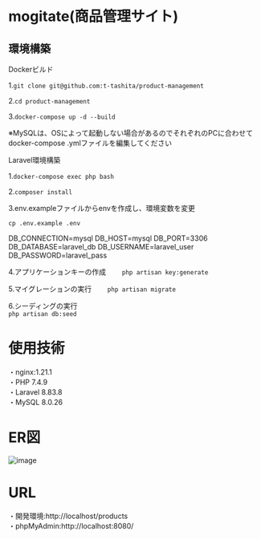 # mogitate(商品管理サイト)  

## 環境構築  

Dockerビルド  

1.`git clone git@github.com:t-tashita/product-management`  

2.`cd product-management`  

3.`docker-compose up -d --build`  

※MySQLは、OSによって起動しない場合があるのでそれぞれのPCに合わせてdocker-compose .ymlファイルを編集してください  

Laravel環境構築  

1.`docker-compose exec php bash`  

2.`composer install`  

3.env.exampleファイルからenvを作成し、環境変数を変更  

`cp .env.example .env`  

DB_CONNECTION=mysql
DB_HOST=mysql
DB_PORT=3306
DB_DATABASE=laravel_db
DB_USERNAME=laravel_user
DB_PASSWORD=laravel_pass

4.アプリケーションキーの作成　　
`php artisan key:generate`  

5.マイグレーションの実行　　
`php artisan migrate`  

6.シーディングの実行  
`php artisan db:seed`  

# 使用技術  

・nginx:1.21.1  
・PHP  7.4.9  
・Laravel  8.83.8  
・MySQL 8.0.26  

# ER図  
![image](https://github.com/user-attachments/assets/1f656c77-b779-4688-a69d-28363a52ee1f)  

# URL  
・開発環境:http://localhost/products  
・phpMyAdmin:http://localhost:8080/  
